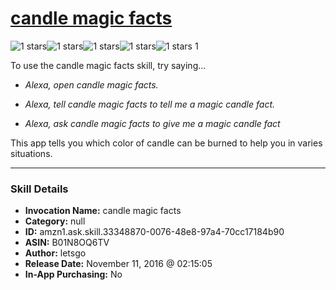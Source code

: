 # [candle magic facts](http://alexa.amazon.com/#skills/amzn1.ask.skill.33348870-0076-48e8-97a4-70cc17184b90)
![1 stars](../../images/ic_star_black_18dp_1x.png)![1 stars](../../images/ic_star_border_black_18dp_1x.png)![1 stars](../../images/ic_star_border_black_18dp_1x.png)![1 stars](../../images/ic_star_border_black_18dp_1x.png)![1 stars](../../images/ic_star_border_black_18dp_1x.png) 1

To use the candle magic facts skill, try saying...

* *Alexa, open candle magic facts.*

* *Alexa, tell candle magic facts to tell me a magic candle fact.*

* *Alexa, ask candle magic facts to give me a magic candle fact*

This app tells you which color of candle can be burned to help you in varies situations.

***

### Skill Details

* **Invocation Name:** candle magic facts
* **Category:** null
* **ID:** amzn1.ask.skill.33348870-0076-48e8-97a4-70cc17184b90
* **ASIN:** B01N8OQ6TV
* **Author:** letsgo
* **Release Date:** November 11, 2016 @ 02:15:05
* **In-App Purchasing:** No
